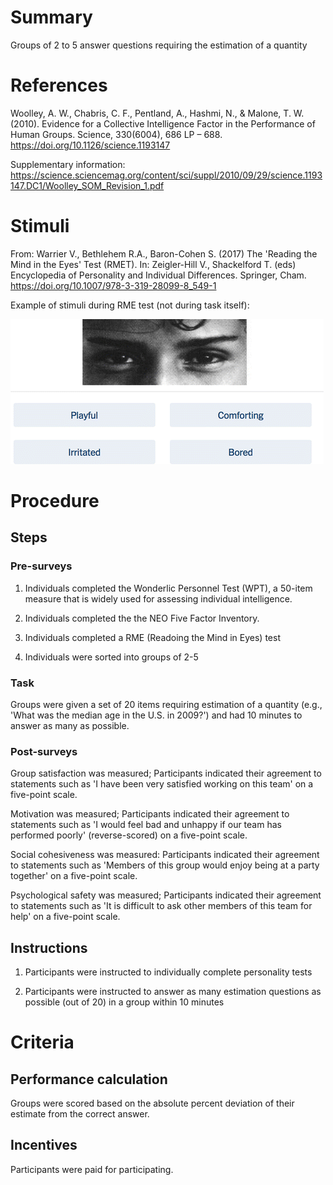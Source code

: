 # Summary

Groups of 2 to 5 answer questions requiring the estimation of a quantity 

# References

Woolley, A. W., Chabris, C. F., Pentland, A., Hashmi, N., & Malone, T. W. (2010). Evidence for a Collective Intelligence Factor in the Performance of Human Groups. Science, 330(6004), 686 LP – 688. https://doi.org/10.1126/science.1193147

Supplementary information: https://science.sciencemag.org/content/sci/suppl/2010/09/29/science.1193147.DC1/Woolley_SOM_Revision_1.pdf

# Stimuli
From: Warrier V., Bethlehem R.A., Baron-Cohen S. (2017) The 'Reading the Mind in the Eyes' Test (RMET). In: Zeigler-Hill V., Shackelford T. (eds) Encyclopedia of Personality and Individual Differences. Springer, Cham. https://doi.org/10.1007/978-3-319-28099-8_549-1

Example of stimuli during RME test (not during task itself): 

![RME Test Question](/images/rme_test.gif)

# Procedure
## Steps
### Pre-surveys

1. Individuals completed the Wonderlic Personnel Test (WPT), a 50-item measure that is widely used for assessing individual intelligence.

2. Individuals completed the the NEO Five Factor Inventory. 

3. Individuals completed a RME (Readoing the Mind in Eyes) test

4. Individuals were sorted into groups of 2-5

### Task

Groups were given a set of 20 items requiring estimation of a quantity (e.g., 'What was the median age in the U.S. in 2009?') and had 10 minutes to answer as many as possible. 

### Post-surveys

Group satisfaction was measured; Participants indicated their agreement to statements such as 'I have been
very satisfied working on this team' on a five-point scale.

Motivation was measured; Participants indicated their agreement to statements such as 'I would feel bad and
unhappy if our team has performed poorly' (reverse-scored) on a five-point scale.

Social cohesiveness was measured: Participants indicated their agreement to statements such as 'Members of this group would
enjoy being at a party together' on a five-point scale. 

Psychological safety was measured; Participants indicated their agreement to statements such as 'It is difficult to
ask other members of this team for help' on a five-point scale.


## Instructions

1. Participants were instructed to individually complete personality tests

2. Participants were instructed to answer as many estimation questions as possible (out of 20) in a group within 10 minutes

# Criteria
## Performance calculation

Groups were scored based on the absolute percent deviation of their estimate from the correct answer.  

## Incentives

Participants were paid for participating.

